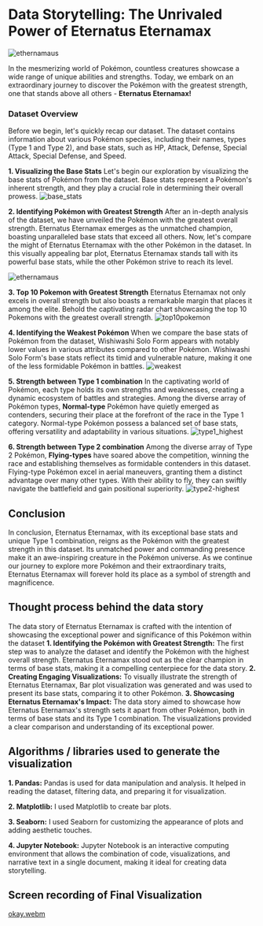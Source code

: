 
# Data Storytelling: The Unrivaled Power of Eternatus Eternamax

![ethernamaus](https://github.com/jerrymusaga/pokemon/assets/94830918/6b034691-590f-456c-b5ad-726efe01d447)

In the mesmerizing world of Pokémon, countless creatures showcase a wide range of unique abilities and strengths. Today, we embark on an extraordinary journey to discover the Pokémon with the greatest strength, one that stands above all others - **Eternatus Eternamax!**

### Dataset Overview
Before we begin, let's quickly recap our dataset.
The dataset contains information about various Pokémon species, including their names, types (Type 1 and Type 2), and base stats, such as HP, Attack, Defense, Special Attack, Special Defense, and Speed.

**1. Visualizing the Base Stats**
Let's begin our exploration by visualizing the base stats of Pokémon from the dataset. Base stats represent a Pokémon's inherent strength, and they play a crucial role in determining their overall prowess.
![base_stats](https://github.com/jerrymusaga/pokemon/assets/94830918/e65bf25d-f5b0-4b0d-b95d-bc28870fa005)


**2. Identifying Pokémon with Greatest Strength**
After an in-depth analysis of the dataset, we have unveiled the Pokémon with the greatest overall strength. Eternatus Eternamax emerges as the unmatched champion, boasting unparalleled base stats that exceed all others.
Now, let's compare the might of Eternatus Eternamax with the other Pokémon in the dataset. In this visually appealing bar plot, Eternatus Eternamax stands tall with its powerful base stats, while the other Pokémon strive to reach its level.

![ethernamaus](https://github.com/jerrymusaga/pokemon/assets/94830918/6b034691-590f-456c-b5ad-726efe01d447)

**3. Top 10 Pokemon with Greatest Strength**
Eternatus Eternamax not only excels in overall strength but also boasts a remarkable margin that places it among the elite. Behold the captivating radar chart showcasing the top 10 Pokemons with the greatest overall strength.
![top10pokemon](https://github.com/jerrymusaga/pokemon/assets/94830918/d930bee5-fdb2-46ba-8569-e9c25ba74ee1)

**4. Identifying the Weakest Pokémon**
When we compare the base stats of Pokémon from the dataset, Wishiwashi Solo Form appears with notably lower values in various attributes compared to other Pokémon.
Wishiwashi Solo Form's base stats reflect its timid and vulnerable nature, making it one of the less formidable Pokémon in battles.
![weakest](https://github.com/jerrymusaga/pokemon/assets/94830918/efdbb75d-e22e-4a04-97ce-4cb07622bedb)

**5. Strength between Type 1 combination**
In the captivating world of Pokémon, each type holds its own strengths and weaknesses, creating a dynamic ecosystem of battles and strategies. Among the diverse array of Pokémon types, **Normal-type** Pokémon have quietly emerged as contenders, securing their place at the forefront of the race in the Type 1 category.
Normal-type Pokémon possess a balanced set of base stats, offering versatility and adaptability in various situations.
![type1_highest](https://github.com/jerrymusaga/pokemon/assets/94830918/6c71ef88-f335-4937-be2d-52ae75117436)

**6. Strength between Type 2 combination**
Among the diverse array of Type 2 Pokémon, **Flying-types** have soared above the competition, winning the race and establishing themselves as formidable contenders in this dataset.
Flying-type Pokémon excel in aerial maneuvers, granting them a distinct advantage over many other types. With their ability to fly, they can swiftly navigate the battlefield and gain positional superiority.
![type2-highest](https://github.com/jerrymusaga/pokemon/assets/94830918/ad849a78-212b-4309-a461-db23d0d9448a)

## Conclusion
In conclusion, Eternatus Eternamax, with its exceptional base stats and unique Type 1 combination, reigns as the Pokémon with the greatest strength in this dataset. Its unmatched power and commanding presence make it an awe-inspiring creature in the Pokémon universe. As we continue our journey to explore more Pokémon and their extraordinary traits, Eternatus Eternamax will forever hold its place as a symbol of strength and magnificence.

## Thought process behind the data story
The data story of Eternatus Eternamax is crafted with the intention of showcasing the exceptional power and significance of this Pokémon within the dataset
**1. Identifying the Pokémon with Greatest Strength:**
The first step was to analyze the dataset and identify the Pokémon with the highest overall strength. Eternatus Eternamax stood out as the clear champion in terms of base stats, making it a compelling centerpiece for the data story.
**2. Creating Engaging Visualizations:**
To visually illustrate the strength of Eternatus Eternamax, Bar plot visualization was generated and was used to present its base stats, comparing it to other Pokémon.
**3. Showcasing Eternatus Eternamax's Impact:**
The data story aimed to showcase how Eternatus Eternamax's strength sets it apart from other Pokémon, both in terms of base stats and its Type 1 combination. The visualizations provided a clear comparison and understanding of its exceptional power.

## Algorithms / libraries used to generate the visualization
**1. Pandas:** Pandas is used for data manipulation and analysis. It helped in reading the dataset, filtering data, and preparing it for visualization.

**2. Matplotlib:** I used Matplotlib to create bar plots.

**3. Seaborn:** I used Seaborn for customizing the appearance of plots and adding aesthetic touches.

**4. Jupyter Notebook:** Jupyter Notebook is an interactive computing environment that allows the combination of code, visualizations, and narrative text in a single document, making it ideal for creating data storytelling.

## Screen recording of Final Visualization
[okay.webm](https://github.com/jerrymusaga/pokemon/assets/94830918/120c2f41-4d87-42e5-927a-57bc5efcf7a4)

